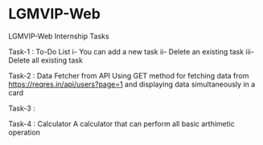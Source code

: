 # LGMVIP-Web
LGMVIP-Web Internship Tasks

Task-1 : To-Do List
  i- You can add a new task
  ii- Delete an existing task
  iii- Delete all existing task

Task-2 : Data Fetcher from API
  Using GET method for fetching data from https://reqres.in/api/users?page=1 and displaying data simultaneously in a card

Task-3 :  

Task-4 : Calculator
  A calculator that can perform all basic arthimetic operation
